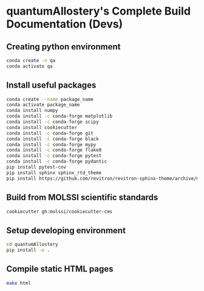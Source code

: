 # quantumAllostery's Complete Build Documentation (Devs)

## Creating python environment
```bash
conda create -n qa
conda activate qa
```

## Install useful packages
```bash
conda create --name package_name
conda activate package_name
conda install numpy
conda install -c conda-forge matplotlib
conda install -c conda-forge scipy
conda install cookiecutter
conda install -c conda-forge git
conda install -c conda-forge black
conda install -c conda-forge mypy
conda install -c conda-forge flake8
conda install -c conda-forge pytest
conda install -c conda-forge pydantic
pip install pytest-cov
pip install sphinx sphinx_rtd_theme
pip install https://github.com/revitron/revitron-sphinx-theme/archive/master.zip
```

## Build from MOLSSI scientific standards
```bash
cookiecutter gh:molssi/cookiecutter-cms
```

## Setup developing environment
```bash
cd quantumAllostery
pip install -e .
```

## Compile static HTML pages
```bash
make html
```
